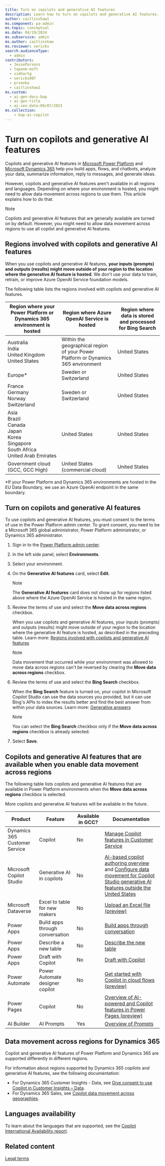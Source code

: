 ```yaml
---
title: Turn on copilots and generative AI features
description: Learn how to turn on copilots and generative AI features.
author: caitlinshaw1
ms.component: pa-admin
ms.topic: conceptual
ms.date: 04/19/2024
ms.subservice: admin
ms.author: caitlinshaw
ms.reviewer: sericks
search.audienceType:
  - admin
contributors: 
  - JesseParsons
  - tapanm-msft
  - sidhartg
  - sericks007
  - prvenka
  - caitlinshaw1
ms.custom:
  - ai-gen-docs-bap
  - ai-gen-title
  - ai-seo-date:09/07/2023
ms.collection: 
    - bap-ai-copilot
---
```


# Turn on copilots and generative AI features

Copilots and generative AI features in [Microsoft Power Platform](/power-platform/) and [Microsoft Dynamics 365](/dynamics365/) help you build apps, flows, and chatbots, analyze your data, summarize information, reply to messages, and generate ideas.

However, copilots and generative AI features aren't available in all regions and languages. Depending on where your environment is hosted, you might need to allow data movement across regions to use them. This article explains how to do that.

> [!NOTE]
> Copilots and generative AI features that are generally available are turned on by default. However, you might need to allow data movement across regions to use all copilot and generative AI features.

## Regions involved with copilots and generative AI features

When you use copilots and generative AI features, **your inputs (prompts) and outputs (results) might move outside of your region to the location where the generative AI feature is hosted**. We don't use your data to train, retrain, or improve Azure OpenAI Service foundation models.

The following table lists the regions involved with copilots and generative AI features.

| Region where your Power Platform or Dynamics 365 environment is hosted | Region where Azure OpenAI Service is hosted | Region where data is stored and processed for Bing Search | 
|-------------------------|-------------------------|-------------------------|
| Australia<br>India<br>United Kingdom<br>United States | Within the geographical region of your Power Platform or Dynamics 365 environment | United States| 
| Europe\*  | Sweden or Switzerland| United States |
| France<br>Germany<br>Norway<br>Switzerland | Sweden or Switzerland | United States|
| Asia<br>Brazil<br>Canada<br>Japan<br>Korea<br>Singapore<br>South Africa<br>United Arab Emirates | United States | United States| 
| Government cloud (GCC, GCC High) | United States (commercial cloud) | United States |

\*If your Power Platform and Dynamics 365 environments are hosted in the EU Data Boundary, we use an Azure OpenAI endpoint in the same boundary.

## Turn on copilots and generative AI features

To use copilots and generative AI features, you must consent to the terms of use in the Power Platform admin center. To grant consent, you need to be a Microsoft 365 global administrator, Power Platform administrator, or Dynamics 365 administrator.

1. Sign in to the [Power Platform admin center](https://admin.powerplatform.microsoft.com).
1. In the left side panel, select **Environments**.
1. Select your environment.
1. On the **Generative AI features** card, select **Edit**. 

    > [!NOTE]
    > The **Generative AI features** card does not show up for regions listed above where the Azure OpenAI Service is hosted in the same region.

1. Review the terms of use and select the **Move data across regions** checkbox.

    When you use copilots and generative AI features, your inputs (prompts) and outputs (results) might move outside of your region to the location where the generative AI feature is hosted, as described in the preceding table. Learn more: [Regions involved with copilots and generative AI features](#regions-involved-with-copilots-and-generative-ai-features)

    > [!NOTE]
    > Data movement that occurred while your environment was allowed to move data across regions can't be reversed by clearing the **Move data across regions** checkbox.

1. Review the terms of use and select the **Bing Search** checkbox.

    When the **Bing Search** feature is turned on, your copilot in Microsoft Copilot Studio can use the data sources you provided, but it can use Bing's APIs to index the results better and find the best answer from within your data sources. Learn more: [Generative answers](/microsoft-copilot-studio/nlu-boost-conversations)

    > [!NOTE]
    > You can select the **Bing Search** checkbox only if the **Move data across regions** checkbox is already selected.

1. Select **Save**.

## Copilots and generative AI features that are available when you enable data movement across regions

The following table lists copilots and generative AI features that are available in Power Platform environments when the **Move data across regions** checkbox is selected.

More copilots and generative AI features will be available in the future.

| Product | Feature  | Available in GCC? | Documentation
|-------------------------|-------------------------|-------------------------|-------------------------|
| Dynamics 365 Customer Service | Copilot | No | [Manage Copilot features in Customer Service](/dynamics365/customer-service/administer/configure-copilot-features)|
| Microsoft Copilot Studio | Generative AI in copilots | No | [AI-based copilot authoring overview](/microsoft-copilot-studio/nlu-gpt-overview) and [Configure data movement for Copilot Studio generative AI features outside the United States](/microsoft-copilot-studio/manage-data-movement-outside-us) |
| Microsoft Dataverse | Excel to table for new makers | No | [Upload an Excel file (preview)](/power-apps/maker/data-platform/create-edit-entities-portal#upload-an-excel-file-preview) |
| Power Apps | Build apps through conversation | No | [Build apps through conversation](/power-apps/maker/canvas-apps/ai-conversations-create-app) |
| Power Apps | Describe a new table | No | [Describe the new table](/power-apps/maker/data-platform/create-edit-entities-portal#describe-the-new-table) |
| Power Apps | Draft with Copilot | No | [Draft with Copilot](/power-apps/user/well-written-input-text-copilot) |
| Power Automate | Power Automate designer copilot | No | [Get started with Copilot in cloud flows (preview)](/power-automate/get-started-with-copilot) |
| Power Pages | Copilot | No | [Overview of AI-powered and Copilot features in Power Pages (preview)](/power-pages/configure/ai-copilot-overview) |
| AI Builder | AI Prompts | Yes | [Overview of Prompts](/ai-builder/prompts-overview) |


## Data movement across regions for Dynamics 365

Copilot and generative AI features of Power Platform and Dynamics 365 are supported differently in different regions.

For information about regions supported by Dynamics 365 copilots and generative AI features, see the following documentation:

- For Dynamics 365 Customer Insights - Data, see [Give consent to use Copilot in Customer Insights – Data](/dynamics365/customer-insights/data/copilot-global-consent).
- For Dynamics 365 Sales, see [Copilot data movement across geographies](/dynamics365/sales/sales-copilot-data-movement).

## Languages availability

To learn about the languages that are supported, see the [Copilot International Availability report](https://aka.ms/bapcopilot-intl-report-external).

## Related content

[Legal terms](https://go.microsoft.com/fwlink/?linkid=2182773)
